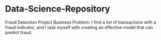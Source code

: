 # Data-Science-Repository

Fraud Detection Project 
Business Problem: I find a list of transactions with a fraud indicator, and I task myself with creating an effective model that can predict fraud.
